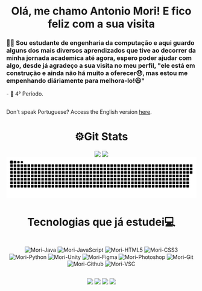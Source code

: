 <h1 style="text-align: center;">Olá, me chamo Antonio Mori! E fico feliz com a sua visita</h1>
<h3>👷‍♂️ Sou estudante de engenharia da computação e aqui guardo alguns dos mais diversos aprendizados que tive ao decorrer da minha jornada academica até agora, espero poder ajudar com algo, desde já agradeço a sua visita no meu perfil, "ele está em construção e ainda não há muito a oferecer😓, mas estou me empenhando diáriamente para melhora-lo!😃"</h3>
- 🚀 4° Período.<br>
<br>

Don't speak Portuguese? Access the English version [here](https://github.com/AntonioMori/AntonioMori/blob/main/README-en.md). <br>


<!--
- 🔭 I’m currently working on ...
- 🌱 I’m currently learning "i know it is alot of things but its time to expand!😄"
- 👯 I’m looking to collaborate on ...
- 🤔 I’m looking for help with ...
- 💬 Ask me about ...
- 📫 How to reach me: ...
- 😄 Pronouns: ...
- ⚡ Fun fact: ...
-->

<h1 align="center">⚙Git Stats</h1>

<div align="center">

  <img height=180 align="center" src="https://github-readme-stats.vercel.app/api?username=antoniomori&theme=tokyonight&rank_icon=github&card_width=300&show_icons=true&bg_color=90,000000,040449"  />


  <img height=180 align="center"  src="https://github-readme-stats.vercel.app/api/top-langs?username=antoniomori&layout=compact&langs_count=8&card_width=300&theme=tokyonight&rank_icon=github&bg_color=90,000000,040449" />
</div>

<!-- Jogo da cobrinha -->
<picture>
  <source media="(prefers-color-scheme: dark)" srcset="https://raw.githubusercontent.com/AntonioMori/AntonioMori/output/github-contribution-grid-snake-dark.svg">
  <source media="(prefers-color-scheme: light)" srcset="https://raw.githubusercontent.com/AntonioMori/AntonioMori/output/github-contribution-grid-snake-dark.svg">
  <img alt="github contribution grid snake animation" src="https://raw.githubusercontent.com/AntonioMori/AntonioMori/output/github-contribution-grid-snake.svg">
</picture>

<!-- tecnologias
git , github,  gitkraken  
 java, javascript, html5, css3, python, figma, photoshop, unity,
 -->
<h1 align="center">Tecnologias que já estudei💻</h1>

<div align="center" style="display: inline_block " ><br>

  <img align="center" alt="Mori-Java" height="30" width="40" src="https://cdn.jsdelivr.net/gh/devicons/devicon/icons/java/java-original.svg">
 
  <img align="center" alt="Mori-JavaScript" height="30" width="40" src="https://cdn.jsdelivr.net/gh/devicons/devicon/icons/javascript/javascript-original.svg">
 
  <img align="center" alt="Mori-HTML5" height="30" width="40" src="https://cdn.jsdelivr.net/gh/devicons/devicon/icons/html5/html5-original-wordmark.svg">

  <img align="center" alt="Mori-CSS3" height="30" width="40" src="https://cdn.jsdelivr.net/gh/devicons/devicon/icons/css3/css3-original-wordmark.svg">

  <img align="center" alt="Mori-Python" height="30" width="40" src="https://cdn.jsdelivr.net/gh/devicons/devicon/icons/python/python-original.svg">
 
  <img align="center"  alt="Mori-Unity" height="30" width="40" src="https://cdn.jsdelivr.net/gh/devicons/devicon/icons/unity/unity-original.svg">
  
  <img align="center" alt="Mori-Figma" height="30" width="40" src="https://cdn.jsdelivr.net/gh/devicons/devicon/icons/figma/figma-original.svg">

  <img align="center" alt="Mori-Photoshop" height="30" width="40" src="https://cdn.jsdelivr.net/gh/devicons/devicon/icons/photoshop/photoshop-plain.svg">

  <img align="center" alt="Mori-Git" height="30" width="40" src="https://cdn.jsdelivr.net/gh/devicons/devicon/icons/git/git-plain-wordmark.svg">
 
  <img align="center" alt="Mori-Github" height="30" width="40" src="https://cdn.jsdelivr.net/gh/devicons/devicon/icons/github/github-original-wordmark.svg">

  <img align="center" alt="Mori-VSC" height="30" width="40" src="https://cdn.jsdelivr.net/gh/devicons/devicon/icons/vscode/vscode-original.svg">

</div>

<h2></h2>
<div align="center" style="display: inline_block" >
  
  <a href = "mailto:antonio.mori@ufrpe.br"><img src="https://img.shields.io/badge/Microsoft_Outlook-0078D4?style=for-the-badge&logo=microsoft-outlook&logoColor=white" target="_blank"></a>
  <a href="https://www.linkedin.com/in/antonio-mori-dev/" target="_blank"><img src="https://img.shields.io/badge/-LinkedIn-%230077B5?style=for-the-badge&logo=linkedin&logoColor=white" target="_blank"></a> 
  <a href="https://instagram.com/antonio_mori_?igshid=NGVhN2U2NjQ0Yg==" target="_blank"><img src="https://img.shields.io/badge/-Instagram-%23E4405F?style=for-the-badge&logo=instagram&logoColor=white" target="_blank"></a>
<a href = "mailto:anarosa.trancoso@gmail.com"><img src="https://img.shields.io/badge/-Gmail-%23333?style=for-the-badge&logo=gmail&logoColor=white" target="_blank"></a>
 

</div>
